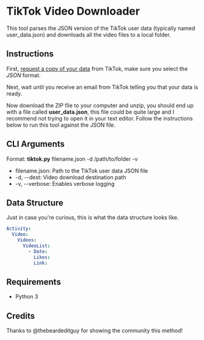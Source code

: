 # TikTok Video Downloader

This tool parses the JSON version of the TikTok user data (typically named user_data.json) and downloads all the video files to a local folder.

## Instructions

First, [request a copy of your data](https://support.tiktok.com/en/account-and-privacy/personalized-ads-and-data/requesting-your-data) from TikTok, make sure you select the *JSON* format.

Next, wait until you receive an email from TikTok telling you that your data is ready.

Now download the ZIP file to your computer and unzip, you should end up with a file called **user_data.json**, this file could be quite large and I recommend not trying to open it in your text editor. Follow the instructions below to run this tool against the JSON file.

## CLI Arguments

Format: **tiktok.py** filename.json -d /path/to/folder -v

* filename.json: Path to the TikTok user data JSON file
* -d, --dest: Video download destination path
* -v, --verbose: Enables verbose logging

## Data Structure

Just in case you're curious, this is what the data structure looks like.

```yaml
Activity:
  Video:
    Videos:
      VideoList:
        - Date:
          Likes:
          Link:
```

## Requirements

* Python 3

## Credits

Thanks to @thebeardeditguy for showing the community this method!
